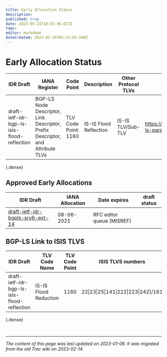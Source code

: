 ```yaml
---
title: Early Allocation Status
description: 
published: true
date: 2023-05-21T18:53:46.027Z
tags: 
editor: markdown
dateCreated: 2023-02-15T05:33:03.580Z
---
```


# Early Allocation Status

|  IDR Draft                                    |  IANA Register                                                                   |  Code Point            |  Description              |  Other Protocol TLVs  |  IANA Link                                          |
|-----------------------------------------------|----------------------------------------------------------------------------------|------------------------|---------------------------|-----------------------|-----------------------------------------------------|
|  draft-ietf-idr-bgp-ls-isis-flood-reflection  |  BGP-LS Node Descriptor, Link Descriptor, Prefix Descriptor, and Attribute TLVs  |  TLV Code Point: 1160  |   IS-IS Flood Reflection  |  IS-IS TLV/Sub-TLV    |  https://www.iana.org/assignments/bgp-ls-parameters |
{.dense}

## Approved Early Allocations 

| IDR Draft | IANA Allocation | Date expires | draft status | 
|---|---|---|---|
| [draft-ietf-idr-bgpls-srv6-ext-14](https://datatracker.ietf.org/doc/draft-ietf-idr-bgpls-srv6-ext/) | 08-06-2021 | RFC editor queue (MISREF) | 

## BGP-LS Link to ISIS TLVS

| IDR Draft                                     |  TLV Code Name          |  TLV Code Point  |  ISIS TLVS numbers                      |
|-----------------------------------------------|-------------------------|------------------|-----------------------------------------|
|  draft-ietf-idr-bgp-ls-isis-flood-reflection  |  IS-IS Flood Reduction  |  1160            |   22\|23\|25\|141\|222\|223\|242)/161   |
{.dense}


&nbsp;
&nbsp;
&nbsp;

---

*The content of this page was last updated on 2023-01-06. It was migrated from the old Trac wiki on 2023-02-14.*